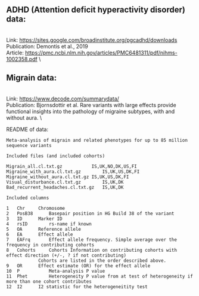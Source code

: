 ## ADHD (Attention deficit hyperactivity disorder) data: 
\
Link: https://sites.google.com/broadinstitute.org/pgcadhd/downloads \
Publication: Demontis et al., 2019 \
Article: https://pmc.ncbi.nlm.nih.gov/articles/PMC6481311/pdf/nihms-1002358.pdf \

## Migrain data: 
\
Link: https://www.decode.com/summarydata/ \
Publication: Bjornsdottir et al. Rare variants with large effects provide functional insights into the pathology of migraine subtypes, with and without aura. \


README of data: 
```
Meta-analysis of migrain and related phenotypes for up to 85 million sequence variants 

Included files (and included cohorts) 

Migrain_all.cl.txt.gz			IS,UK,NO,DK,US,FI	
Migraine_with_aura.cl.txt.gz		IS,UK,US,DK,FI 
Migraine_without_aura.cl.txt.gz	IS,UK,US,DK,FI 
Visual_disturbance.cl.txt.gz		IS,UK,DK 
Bad_recurrent_headaches.cl.txt.gz	IS,UK,DK 

Included columns

1   Chr		Chromosome
2   PosB38		Basepair position in HG Build 38 of the variant
3   ID		Marker ID
4   rsID		rs-name if known
5   OA		Reference allele
6   EA		Effect allele
7   EAFrq		Effect allele frequency. Simple average over the frequency in contributing cohorts
8   Cohorts		Cohorts Information on contributing cohorts with effect direction (+/-, ? if not contributing)
			Cohorts are listed in the order described above.
9   OR		Effect estimate (OR) for the effect allele
10  P			Meta-analysis P value
11  Phet		Heterogeneity P value from at test of heterogeneity if more than one cohort contributes
12  I2		I2 statistic for the heterogeneitity test
```
